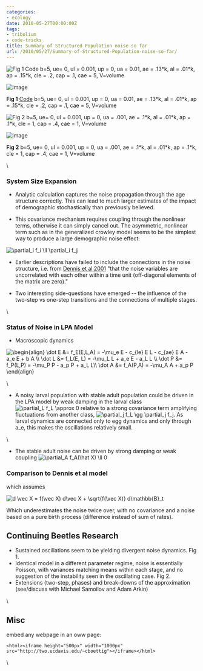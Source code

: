 ```yaml
---
categories:
- ecology
date: 2010-05-27T00:00:00Z
tags:
- tribolium
- code-tricks
title: Summary of Structured Population noise so far
url: /2010/05/27/Summary-of-Structured-Population-noise-so-far/
---
```


![Fig 1 Code b=5, ue= 0, ul = 0.001, up = 0, ua = 0.01, ae = .13\*k, al
= .01\*k, ap = .15\*k, cle = .2, cap = .1, cae = 5,
V=volume](http://openwetware.org/images/thumb/e/eb/Oscillate_noise2.png/180px-Oscillate_noise2.png)

![image](/skins/common/images/magnify-clip.png)

**Fig 1**
[Code](http://github.com/cboettig/structured-populations/blob/0af18d6f4b63ef63ced376f0c73cec16b83c66b5/R/gamma_beetles.R "http://github.com/cboettig/structured-populations/blob/0af18d6f4b63ef63ced376f0c73cec16b83c66b5/R/gamma_beetles.R")
b=5, ue= 0, ul = 0.001, up = 0, ua = 0.01, ae = .13\*k, al = .01\*k, ap
= .15\*k, cle = .2, cap = .1, cae = 5, V=volume

![Fig 2 b=5, ue= 0, ul = 0.001, up = 0, ua = .001, ae = .1\*k, al =
.01\*k, ap = .1\*k, cle = 1, cap = .4, cae = 1,
V=volume](http://openwetware.org/images/thumb/6/62/Poisson_noise.png/180px-Poisson_noise.png)

![image](/skins/common/images/magnify-clip.png)

**Fig 2** b=5, ue= 0, ul = 0.001, up = 0, ua = .001, ae = .1\*k, al =
.01\*k, ap = .1\*k, cle = 1, cap = .4, cae = 1, V=volume

\

### System Size Expansion

-   Analytic calculation captures the noise propagation through the age
    structure correctly. This can lead to much larger estimates of the
    impact of demographic stochastically than previously believed.

-   This covariance mechanism requires coupling through the nonlinear
    terms, otherwise it can simply cancel out. The asymmetric, nonlinear
    term such as in the generalized crowley model seems to be the
    simplest way to produce a large demographic noise effect:

![ \\partial\_i f\_i \\ll \\partial\_i f\_j
](http://openwetware.org/images/math/e/5/c/e5cdffa3fd231edfaed2a137abdc4797.png)

-   Earlier descriptions have failed to include the connections in the
    noise structure, i.e. from [Dennis et al
    2001](http://www.jstor.org/stable/2657219 "http://www.jstor.org/stable/2657219")
    "that the noise variables are uncorrelated with each other within a
    time unit (off-diagonal elements of the matrix are zero)."

-   Two interesting side-questions have emerged -- the influence of the
    two-step vs one-step transitions and the connections of multiple
    stages.

\

### Status of Noise in LPA Model

-   Macroscopic dynamics

![ \\begin{align} \\dot E &= f\_E(E,L,A) = -\\mu\_e E - c\_{le} E L -
c\_{ae} E A - a\_e E + b A \\\\ \\dot L &= f\_L(E, L) = -\\mu\_L L +
a\_e E - a\_L L \\\\ \\dot P &= f\_P(L,P) = -\\mu\_P P - a\_p P + a\_L
L\\\\ \\dot A &= f\_A(P,A) = -\\mu\_A A + a\_p P \\end{align}
](http://openwetware.org/images/math/1/c/2/1c26a2c6740e377965fa6e85d41e3f33.png)

\

-   A noisy larval population with stable adult population could be
    driven in the LPA model by weak damping in the larval class ![
    \\partial\_L f\_L \\approx 0
    ](http://openwetware.org/images/math/f/8/5/f85e13222f810483cb55eebefa911dc4.png)
    relative to a strong covariance term amplifying fluctuations from
    another class, ![ \\partial\_j f\_L \\gg \\partial\_j f\_j
    ](http://openwetware.org/images/math/a/6/3/a6381f2e34a7d68d6de0c6c63fcd9de9.png).
    As larval dynamics are connected only to egg dynamics and only
    through a\_e, this makes the oscillations relatively small.

\

-   The stable adult noise can be driven by strong damping or weak
    coupling ![ \\partial\_A f\_A(\\hat X) \\ll 0
    ](http://openwetware.org/images/math/9/1/2/9124e1d69db343ffcfdfab9aaac349ae.png)

### Comparison to Dennis et al model

which assumes

![ d \\vec X = f(\\vec X) d\\vec X + \\sqrt{f(\\vec X)} d\\mathbb{B}\_t
](http://openwetware.org/images/math/e/0/b/e0b78e071f7a2db61e77e3721e3dabab.png)

Which underestimates the noise twice over, with no covariance and a
noise based on a pure birth process (difference instead of sum of
rates).

Continuing Beetles Research
---------------------------

-   Sustained oscillations seem to be yielding divergent noise dynamics.
    Fig 1.
-   Identical model in a different parameter regime, noise is
    essentially Poisson, with variances matching means within each
    stage, and no suggestion of the instability seen in the oscillating
    case. Fig 2.
-   Extensions (two-step, phases) and break-downs of the approximation
    (see/discuss with Michael Samoilov and Adam Arkin)

\

Misc
----

embed any webpage in an oww page:

~~~~ {.de1}
<html><iframe height="500px" width="1000px" src="http://two.ucdavis.edu/~cboettig"></iframe></html>
~~~~

\

